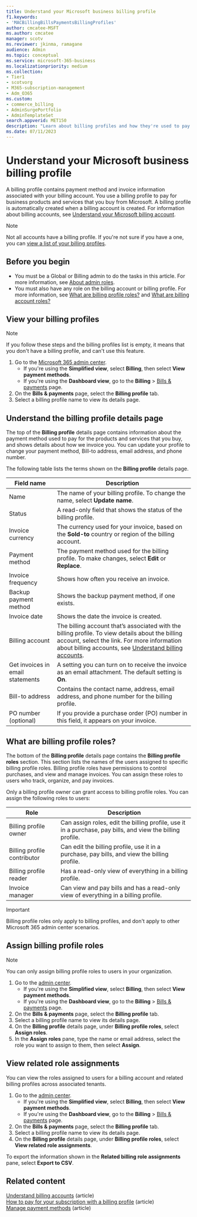 ```yaml
---
title: Understand your Microsoft business billing profile
f1.keywords:
- 'MACBillingBillsPaymentsBillingProfiles'
author: cmcatee-MSFT
ms.author: cmcatee
manager: scotv
ms.reviewer: jkinma, ramagane
audience: Admin
ms.topic: conceptual
ms.service: microsoft-365-business
ms.localizationpriority: medium
ms.collection:
- Tier1
- scotvorg
- M365-subscription-management
- Adm_O365
ms.custom: 
- commerce_billing
- AdminSurgePortfolio
- AdminTemplateSet
search.appverid: MET150
description: "Learn about billing profiles and how they're used to pay invoices for Microsoft business accounts."
ms.date: 07/11/2023 
---
```


# Understand your Microsoft business billing profile

A billing profile contains payment method and invoice information associated with your billing account. You use a billing profile to pay for business products and services that you buy from Microsoft. A billing profile is automatically created when a billing account is created. For information about billing accounts, see [Understand your Microsoft billing account](../manage-billing-accounts.md).

> [!NOTE]
>
> Not all accounts have a billing profile. If you're not sure if you have a one, you can [view a list of your billing profiles](manage-billing-profiles.md#view-your-billing-profiles).

## Before you begin

- You must be a Global or Billing admin to do the tasks in this article. For more information, see [About admin roles](../../admin/add-users/about-admin-roles.md).
- You must also have any role on the billing account or billing profile. For more information, see [What are billing profile roles?](#what-are-billing-profile-roles) and [What are billing account roles?](../manage-billing-accounts.md#what-are-billing-account-roles)

## View your billing profiles

> [!NOTE]
>
> If you follow these steps and the billing profiles list is empty, it means that you don't have a billing profile, and can't use this feature.

1. Go to the <a href="https://go.microsoft.com/fwlink/p/?linkid=2024339" target="_blank">Microsoft 365 admin center</a>.
   - If you're using the **Simplified view**, select **Billing**, then select **View payment methods**.
   - If you're using the **Dashboard view**, go to the **Billing** > <a href="https://go.microsoft.com/fwlink/p/?linkid=2102895" target="_blank">Bills & payments</a> page.
2. On the **Bills & payments** page, select the **Billing profile** tab.
3. Select a billing profile name to view its details page.

## Understand the billing profile details page

The top of the **Billing profile** details page contains information about the payment method used to pay for the products and services that you buy, and shows details about how we invoice you. You can update your profile to change your payment method, Bill-to address, email address, and phone number.

The following table lists the terms shown on the **Billing profile** details page.

|Field name            |Description |
|----------------------|------------|
|Name                  |The name of your billing profile. To change the name, select **Update name**. |
|Status                |A read-only field that shows the status of the billing profile. |
|Invoice currency      |The currency used for your invoice, based on the **Sold-to** country or region of the billing account. |
|Payment method        |The payment method used for the billing profile. To make changes, select **Edit** or **Replace**. |
|Invoice frequency     |Shows how often you receive an invoice. |
|Backup payment method |Shows the backup payment method, if one exists. |
|Invoice date          |Shows the date the invoice is created. |
|Billing account       |The billing account that’s associated with the billing profile. To view details about the billing account, select the link. For more information about billing accounts, see [Understand billing accounts](../manage-billing-accounts.md). |
|Get invoices in email statements   |A setting you can turn on to receive the invoice as an email attachment. The default setting is **On**. |
|Bill-to address       |Contains the contact name, address, email address, and phone number for the billing profile. |
|PO number (optional)  |If you provide a purchase order (PO) number in this field, it appears on your invoice. |

## What are billing profile roles?

The bottom of the **Billing profile** details page contains the **Billing profile roles** section. This section lists the names of the users assigned to specific billing profile roles. Billing profile roles have permissions to control purchases, and view and manage invoices. You can assign these roles to users who track, organize, and pay invoices.

Only a billing profile owner can grant access to billing profile roles. You can assign the following roles to users:

| Role                         | Description                                                                      |
|----------------------------- |--------------------------------------------------------------------------------- |
| Billing profile owner        | Can assign roles, edit the billing profile, use it in a purchase, pay bills, and view the billing profile. |
| Billing profile contributor  | Can edit the billing profile, use it in a purchase, pay bills, and view the billing profile. |
| Billing profile reader       | Has a read-only view of everything in a billing profile. |
| Invoice manager              | Can view and pay bills and has a read-only view of everything in a billing profile. |

> [!IMPORTANT]
>
> Billing profile roles only apply to billing profiles, and don't apply to other Microsoft 365 admin center scenarios.

## Assign billing profile roles

> [!NOTE]
>
> You can only assign billing profile roles to users in your organization.

1. Go to the <a href="https://go.microsoft.com/fwlink/p/?linkid=2024339" target="_blank">admin center</a>.
   - If you're using the **Simplified view**, select **Billing**, then select **View payment methods**.
   - If you're using the **Dashboard view**, go to the **Billing** > <a href="https://go.microsoft.com/fwlink/p/?linkid=2102895" target="_blank">Bills & payments</a> page.
2. On the **Bills & payments** page, select the **Billing profile** tab.
3. Select a billing profile name to view its details page.
4. On the **Billing profile** details page, under **Billing profile roles**, select **Assign roles**.
5. In the **Assign roles** pane, type the name or email address, select the role you want to assign to them, then select **Assign**.

## View related role assignments

You can view the roles assigned to users for a billing account and related billing profiles across associated tenants.

1. Go to the <a href="https://go.microsoft.com/fwlink/p/?linkid=2024339" target="_blank">admin center</a>.
   - If you're using the **Simplified view**, select **Billing**, then select **View payment methods**.
   - If you're using the **Dashboard view**, go to the **Billing** > <a href="https://go.microsoft.com/fwlink/p/?linkid=2102895" target="_blank">Bills & payments</a> page.
2. On the **Bills & payments** page, select the **Billing profile** tab.
3. Select a billing profile name to view its details page.
4. On the **Billing profile** details page, under **Billing profile roles**, select **View related role assignments**.

To export the information shown in the **Related billing role assignments** pane, select **Export to CSV**.

## Related content

[Understand billing accounts](../manage-billing-accounts.md) (article) \
[How to pay for your subscription with a billing profile](pay-for-subscription-billing-profile.md) (article) \
[Manage payment methods](manage-payment-methods.md) (article)
